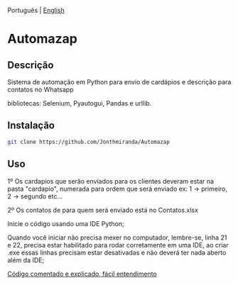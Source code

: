 Português | [English](https://github.com/Jonthmiranda/Automazap/blob/main/README%20en.md)

# Automazap

## Descrição

Sistema de automação em Python para envio de cardápios e descrição para contatos no Whatsapp

bibliotecas: Selenium, Pyautogui, Pandas e urllib.

## Instalação

```bash
git clone https://github.com/Jonthmiranda/Automazap
```

## Uso
1º Os cardapios que serão enviados para os clientes deveram estar na pasta "cardapio", numerada para ordem que será enviado ex: 1 -> primeiro, 2 -> segundo etc...

2º Os contatos de para quem será enviado está no Contatos.xlsx

Inicie o código usando uma IDE Python;

Quando você iniciar não precisa mexer no computador, lembre-se, linha 21 e 22, precisa estar habilitado para rodar corretamente em uma IDE, ao criar .exe essas linhas precisam estar desativadas e não deverá ter nada aberto além da IDE;

[Código comentado e explicado, fácil entendimento](https://github.com/Jonthmiranda/Automazap/blob/main/Automazap%20pt-br.py)
